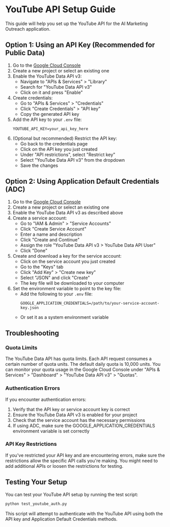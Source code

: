 # YouTube API Setup Guide

This guide will help you set up the YouTube API for the AI Marketing Outreach application.

## Option 1: Using an API Key (Recommended for Public Data)

1. Go to the [Google Cloud Console](https://console.cloud.google.com/)
2. Create a new project or select an existing one
3. Enable the YouTube Data API v3:
   - Navigate to "APIs & Services" > "Library"
   - Search for "YouTube Data API v3"
   - Click on it and press "Enable"
4. Create credentials:
   - Go to "APIs & Services" > "Credentials"
   - Click "Create Credentials" > "API key"
   - Copy the generated API key
5. Add the API key to your `.env` file:
   ```
   YOUTUBE_API_KEY=your_api_key_here
   ```
6. (Optional but recommended) Restrict the API key:
   - Go back to the credentials page
   - Click on the API key you just created
   - Under "API restrictions", select "Restrict key"
   - Select "YouTube Data API v3" from the dropdown
   - Save the changes

## Option 2: Using Application Default Credentials (ADC)

1. Go to the [Google Cloud Console](https://console.cloud.google.com/)
2. Create a new project or select an existing one
3. Enable the YouTube Data API v3 as described above
4. Create a service account:
   - Go to "IAM & Admin" > "Service Accounts"
   - Click "Create Service Account"
   - Enter a name and description
   - Click "Create and Continue"
   - Assign the role "YouTube Data API v3 > YouTube Data API User"
   - Click "Done"
5. Create and download a key for the service account:
   - Click on the service account you just created
   - Go to the "Keys" tab
   - Click "Add Key" > "Create new key"
   - Select "JSON" and click "Create"
   - The key file will be downloaded to your computer
6. Set the environment variable to point to the key file:
   - Add the following to your `.env` file:
     ```
     GOOGLE_APPLICATION_CREDENTIALS=/path/to/your-service-account-key.json
     ```
   - Or set it as a system environment variable

## Troubleshooting

### Quota Limits

The YouTube Data API has quota limits. Each API request consumes a certain number of quota units. The default daily quota is 10,000 units. You can monitor your quota usage in the Google Cloud Console under "APIs & Services" > "Dashboard" > "YouTube Data API v3" > "Quotas".

### Authentication Errors

If you encounter authentication errors:

1. Verify that the API key or service account key is correct
2. Ensure the YouTube Data API v3 is enabled for your project
3. Check that the service account has the necessary permissions
4. If using ADC, make sure the GOOGLE_APPLICATION_CREDENTIALS environment variable is set correctly

### API Key Restrictions

If you've restricted your API key and are encountering errors, make sure the restrictions allow the specific API calls you're making. You might need to add additional APIs or loosen the restrictions for testing.

## Testing Your Setup

You can test your YouTube API setup by running the test script:

```bash
python test_youtube_auth.py
```

This script will attempt to authenticate with the YouTube API using both the API key and Application Default Credentials methods.